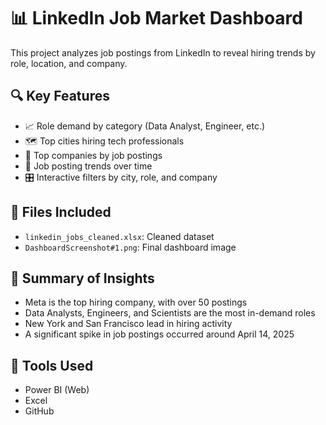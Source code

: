# 📊 LinkedIn Job Market Dashboard

This project analyzes job postings from LinkedIn to reveal hiring trends by role, location, and company.

## 🔍 Key Features
- 📈 Role demand by category (Data Analyst, Engineer, etc.)
- 🗺 Top cities hiring tech professionals
- 🏢 Top companies by job postings
- 📆 Job posting trends over time
- 🎛 Interactive filters by city, role, and company

## 📁 Files Included
- `linkedin_jobs_cleaned.xlsx`: Cleaned dataset
- `DashboardScreenshot#1.png`: Final dashboard image

## 🧠 Summary of Insights
- Meta is the top hiring company, with over 50 postings
- Data Analysts, Engineers, and Scientists are the most in-demand roles
- New York and San Francisco lead in hiring activity
- A significant spike in job postings occurred around April 14, 2025

## 🔗 Tools Used
- Power BI (Web)
- Excel
- GitHub

